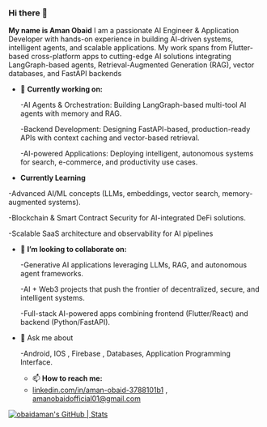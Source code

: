 ### Hi there 👋


**My name is Aman Obaid** I am a passionate AI Engineer & Application Developer with hands-on experience in building AI-driven systems, intelligent agents, and scalable applications. My work spans from Flutter-based cross-platform apps to cutting-edge AI solutions integrating LangGraph-based agents, Retrieval-Augmented Generation (RAG), vector databases, and FastAPI backends



- 🔭 **Currently working on:**

  -AI Agents & Orchestration: Building LangGraph-based multi-tool AI agents with memory and RAG.

  -Backend Development: Designing FastAPI-based, production-ready APIs with context caching and vector-based retrieval.

  -AI-powered Applications: Deploying intelligent, autonomous systems for search, e-commerce, and productivity use cases.

 - **Currently Learning**

  -Advanced AI/ML concepts (LLMs, embeddings, vector search, memory-augmented systems).
  
  -Blockchain & Smart Contract Security for AI-integrated DeFi solutions.
  
  -Scalable SaaS architecture and observability for AI pipelines

  
- 👯 **I’m looking to collaborate on:**

  -Generative AI applications leveraging LLMs, RAG, and autonomous agent frameworks.

  -AI + Web3 projects that push the frontier of decentralized, secure, and intelligent systems.

  -Full-stack AI-powered apps combining frontend (Flutter/React) and backend (Python/FastAPI).



- 💬 Ask me about

   -Android, IOS , Firebase , Databases, Application Programming Interface.
  
   - 📫 **How to reach me:**
   - [linkedin.com/in/aman-obaid-3788101b1](https://www.linkedin.com/in/obaidaman14/) , amanobaidofficial01@gmail.com


[![obaidaman's GitHub | Stats](https://stats.quine.sh/obaidaman/github?theme=light)](https://quine.sh)
